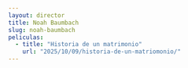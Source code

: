 ```yaml
---
layout: director
title: Noah Baumbach
slug: noah-baumbach
peliculas:
  - title: "Historia de un matrimonio"
    url: "2025/10/09/historia-de-un-matriomonio/"
---
```

